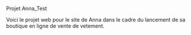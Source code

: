 Projet Anna_Test 

Voici le projet web pour le site de Anna dans le cadre du lancement de sa boutique en ligne de vente de vetement. 